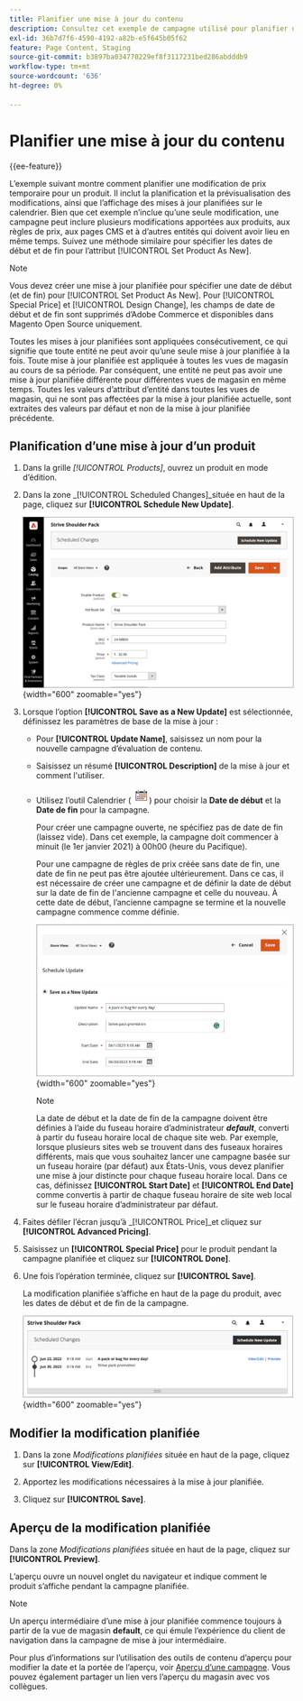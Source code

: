```yaml
---
title: Planifier une mise à jour du contenu
description: Consultez cet exemple de campagne utilisé pour planifier un changement de prix temporaire pour un produit.
exl-id: 36b7d7f6-4590-4192-a82b-e5f645b05f62
feature: Page Content, Staging
source-git-commit: b3897ba034770229ef8f3117231bed286abdddb9
workflow-type: tm+mt
source-wordcount: '636'
ht-degree: 0%

---
```


# Planifier une mise à jour du contenu

{{ee-feature}}

L’exemple suivant montre comment planifier une modification de prix temporaire pour un produit. Il inclut la planification et la prévisualisation des modifications, ainsi que l’affichage des mises à jour planifiées sur le calendrier. Bien que cet exemple n’inclue qu’une seule modification, une campagne peut inclure plusieurs modifications apportées aux produits, aux règles de prix, aux pages CMS et à d’autres entités qui doivent avoir lieu en même temps. Suivez une méthode similaire pour spécifier les dates de début et de fin pour l’attribut [!UICONTROL Set Product As New].

>[!NOTE]
>Vous devez créer une mise à jour planifiée pour spécifier une date de début (et de fin) pour [!UICONTROL Set Product As New]. Pour [!UICONTROL Special Price] et [!UICONTROL Design Change], les champs de date de début et de fin sont supprimés d’Adobe Commerce et disponibles dans Magento Open Source uniquement.
>
>Toutes les mises à jour planifiées sont appliquées consécutivement, ce qui signifie que toute entité ne peut avoir qu’une seule mise à jour planifiée à la fois. Toute mise à jour planifiée est appliquée à toutes les vues de magasin au cours de sa période. Par conséquent, une entité ne peut pas avoir une mise à jour planifiée différente pour différentes vues de magasin en même temps. Toutes les valeurs d’attribut d’entité dans toutes les vues de magasin, qui ne sont pas affectées par la mise à jour planifiée actuelle, sont extraites des valeurs par défaut et non de la mise à jour planifiée précédente.

## Planification d’une mise à jour d’un produit

1. Dans la grille _[!UICONTROL Products]_, ouvrez un produit en mode d’édition.

1. Dans la zone _[!UICONTROL Scheduled Changes]_située en haut de la page, cliquez sur **[!UICONTROL Schedule New Update]**.

   ![Planifier une nouvelle mise à jour](./assets/content-staging-product-schedule-new-update.png){width="600" zoomable="yes"}

1. Lorsque l’option **[!UICONTROL Save as a New Update]** est sélectionnée, définissez les paramètres de base de la mise à jour :

   - Pour **[!UICONTROL Update Name]**, saisissez un nom pour la nouvelle campagne d’évaluation de contenu.

   - Saisissez un résumé **[!UICONTROL Description]** de la mise à jour et comment l&#39;utiliser.

   - Utilisez l’outil Calendrier (![Icône Calendrier](../assets/icon-calendar.png)) pour choisir la **Date de début** et la **Date de fin** pour la campagne.

     Pour créer une campagne ouverte, ne spécifiez pas de date de fin (laissez vide). Dans cet exemple, la campagne doit commencer à minuit (le 1er janvier 2021) à 00h00 (heure du Pacifique).


     Pour une campagne de règles de prix créée sans date de fin, une date de fin ne peut pas être ajoutée ultérieurement. Dans ce cas, il est nécessaire de créer une campagne et de définir la date de début sur la date de fin de l&#39;ancienne campagne et celle du nouveau. À cette date de début, l’ancienne campagne se termine et la nouvelle campagne commence comme définie.

     ![Planification de la mise à jour d’un produit](./assets/content-staging-campaign-schedule-update.png){width="600" zoomable="yes"}

     >[!NOTE]
     >
     >La date de début et la date de fin de la campagne doivent être définies à l’aide du fuseau horaire d’administrateur **_default_**, converti à partir du fuseau horaire local de chaque site web. Par exemple, lorsque plusieurs sites web se trouvent dans des fuseaux horaires différents, mais que vous souhaitez lancer une campagne basée sur un fuseau horaire (par défaut) aux États-Unis, vous devez planifier une mise à jour distincte pour chaque fuseau horaire local. Dans ce cas, définissez **[!UICONTROL Start Date]** et **[!UICONTROL End Date]** comme convertis à partir de chaque fuseau horaire de site web local sur le fuseau horaire d’administrateur par défaut.

1. Faites défiler l’écran jusqu’à _[!UICONTROL Price]_et cliquez sur **[!UICONTROL Advanced Pricing]**.

1. Saisissez un **[!UICONTROL Special Price]** pour le produit pendant la campagne planifiée et cliquez sur **[!UICONTROL Done]**.

1. Une fois l’opération terminée, cliquez sur **[!UICONTROL Save]**.

   La modification planifiée s’affiche en haut de la page du produit, avec les dates de début et de fin de la campagne.

   ![Modification planifiée](./assets/content-staging-product-scheduled-update-preview-rope.png){width="600" zoomable="yes"}

## Modifier la modification planifiée

1. Dans la zone _Modifications planifiées_ située en haut de la page, cliquez sur **[!UICONTROL View/Edit]**.

1. Apportez les modifications nécessaires à la mise à jour planifiée.

1. Cliquez sur **[!UICONTROL Save]**.

## Aperçu de la modification planifiée

Dans la zone _Modifications planifiées_ située en haut de la page, cliquez sur **[!UICONTROL Preview]**.

L’aperçu ouvre un nouvel onglet du navigateur et indique comment le produit s’affiche pendant la campagne planifiée.

>[!NOTE]
>
>Un aperçu intermédiaire d’une mise à jour planifiée commence toujours à partir de la vue de magasin **default**, ce qui émule l’expérience du client de navigation dans la campagne de mise à jour intermédiaire.

Pour plus d’informations sur l’utilisation des outils de contenu d’aperçu pour modifier la date et la portée de l’aperçu, voir [Aperçu d’une campagne](content-staging-preview.md). Vous pouvez également partager un lien vers l’aperçu du magasin avec vos collègues.

